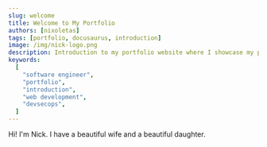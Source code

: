 ```yaml
---
slug: welcome
title: Welcome to My Portfolio
authors: [nixoletas]
tags: [portfolio, docusaurus, introduction]
image: /img/nick-logo.png
description: Introduction to my portfolio website where I showcase my projects, skills, and share my journey as a Software Engineer.
keywords:
  [
    "software engineer",
    "portfolio",
    "introduction",
    "web development",
    "devsecops",
  ]
---
```


Hi! I'm Nick. I have a beautiful wife and a beautiful daughter.
